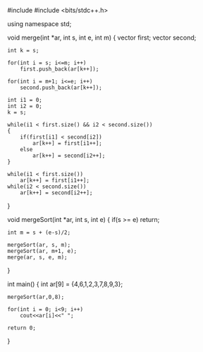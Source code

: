 #include <iostream>
#include <bits/stdc++.h>

using namespace std;

void merge(int *ar, int s, int e, int m)
{
    vector<int> first;
    vector<int> second;
    
    int k = s;
    
    for(int i = s; i<=m; i++)
        first.push_back(ar[k++]);
    
    for(int i = m+1; i<=e; i++)
        second.push_back(ar[k++]);
        
    int i1 = 0;
    int i2 = 0;
    k = s;
    
    while(i1 < first.size() && i2 < second.size())
    {
        if(first[i1] < second[i2])
            ar[k++] = first[i1++];
        else
            ar[k++] = second[i2++];
    }
    
    while(i1 < first.size())
        ar[k++] = first[i1++];
    while(i2 < second.size())
        ar[k++] = second[i2++];
}

void mergeSort(int *ar, int s, int e)
{
    if(s >= e)
        return;
    
    int m = s + (e-s)/2;
    
    mergeSort(ar, s, m);
    mergeSort(ar, m+1, e);
    merge(ar, s, e, m);
}

int main()
{
    int ar[9] = {4,6,1,2,3,7,8,9,3};
   
    mergeSort(ar,0,8);
   
    for(int i = 0; i<9; i++)
        cout<<ar[i]<<" ";
   
    return 0;
}